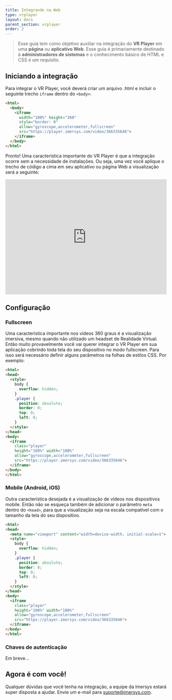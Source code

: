 ```yaml
---
title: Integrando na Web
type: vrplayer
layout: docs
parent_section: vrplayer
order: 2
---
```


> Esse guia tem como objetivo auxiliar na integração do **VR Player**  em uma **página** ou **aplicativo Web**. Esse guia é primariamente destinado à **administradores de sistemas** e o conhecimento básico de HTML e CSS é um requisito.


## Iniciando a integração

Para integrar o VR Player, você deverá criar um arquivo .html e incluir o seguinte trecho `iframe` dentro do `<body>`:

```html
<html>
  <body>
    <iframe
      width="100%" height="360"
      style="border: 0"
      allow="gyroscope,accelerometer,fullscreen"
      src="https://player.imersys.com/video/366335646">
    </iframe>
  </body>
</html>
```

Pronto! Uma característica importante do VR Player é que a integração ocorre sem a necessidade de instalações. Ou seja, uma vez você aplique o trecho de código a cima em seu aplicativo ou página Web a visualização será a seguinte:

<iframe
      width="100%" height="360"
      style="border: 0"
      allow="gyroscope,accelerometer,fullscreen"
      src="https://player.imersys.com/video/366335646">
</iframe>

## Configuração

### Fullscreen

Uma característica importante nos vídeos 360 graus é a visualização imersiva, mesmo quando não utilizado um headset de Realidade Virtual. Então muito provavelmente você vai querer integrar o VR Player em sua aplicação cobrindo toda tela do seu dispositivo no modo fullscreen. Para isso será necessário definir alguns parâmetros na folhas de estilos CSS. Por exemplo:

```html
<html>
<head>
  <style>
    body {
      overflow: hidden;
    }
    .player {
      position: absolute;
      border: 0;
      top: 0;
      left: 0;
    }
  </style>
</head>
<body>
  <iframe
    class="player"
    height="100%" width="100%"
    allow="gyroscope,accelerometer,fullscreen"
    src="https://player.imersys.com/video/366335646">
  </iframe>
</body>
</html>
```

### Mobile (Android, iOS)

Outra característica desejada é a visualização de vídeos nos dispositivos mobile. Então não se esqueça também de adicionar o parâmetro `meta` dentro do `<head>`, para que a visualização seja na escala compatível com o tamanho da tela do seu dispositivo.

```html
<html>
<head>
  <meta name="viewport" content="width=device-width, initial-scale=1">
  <style>
    body {
      overflow: hidden;
    }
    .player {
      position: absolute;
      border: 0;
      top: 0;
      left: 0;
    }
  </style>
</head>
<body>
  <iframe
    class="player"
    height="100%" width="100%"
    allow="gyroscope,accelerometer,fullscreen"
    src="https://player.imersys.com/video/366335646">
  </iframe>
</body>
</html>
```

### Chaves de autenticação

Em breve...

## Agora é com você!

Qualquer dúvidas que você tenha na integração, a equipe da Imersys estará super disposta a ajudar. Envie um e-mail para suporte@imersys.com.